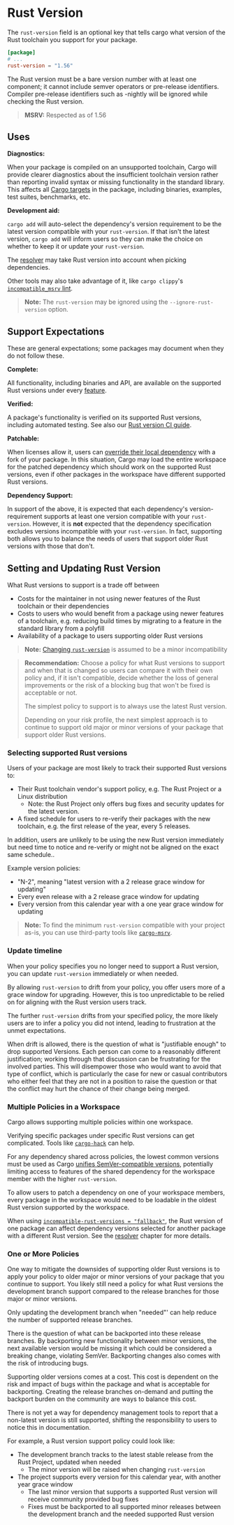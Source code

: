 # Rust Version

The `rust-version` field is an optional key that tells cargo what version of the
Rust toolchain you support for your package.

```toml
[package]
# ...
rust-version = "1.56"
```

The Rust version must be a bare version number with at least one component; it
cannot include semver operators or pre-release identifiers. Compiler pre-release
identifiers such as -nightly will be ignored while checking the Rust version.

> **MSRV:** Respected as of 1.56

## Uses

**Diagnostics:**

When your package is compiled on an unsupported toolchain,
Cargo will provide clearer diagnostics about the insufficient toolchain version rather than reporting invalid syntax or missing functionality in the standard library.
This affects all [Cargo targets](cargo-targets.md) in the package, including binaries, examples, test suites,
benchmarks, etc.

**Development aid:**

`cargo add` will auto-select the dependency's version requirement to be the latest version compatible with your `rust-version`.
If that isn't the latest version, `cargo add` will inform users so they can make the choice on whether to keep it or update your `rust-version`.

The [resolver](resolver.md#rust-version) may take Rust version into account when picking dependencies.

Other tools may also take advantage of it, like `cargo clippy`'s
[`incompatible_msrv` lint](https://rust-lang.github.io/rust-clippy/stable/index.html#/incompatible_msrv).

> **Note:** The `rust-version` may be ignored using the `--ignore-rust-version` option.

## Support Expectations

These are general expectations; some packages may document when they do not follow these.

**Complete:**

All functionality, including binaries and API, are available on the supported Rust versions under every [feature](features.md).

**Verified:**

A package's functionality is verified on its supported Rust versions, including automated testing.
See also our
[Rust version CI guide](../guide/continuous-integration.md#verifying-rust-version).

**Patchable:**

When licenses allow it,
users can [override their local dependency](overriding-dependencies.md) with a fork of your package.
In this situation, Cargo may load the entire workspace for the patched dependency which should work on the supported Rust versions, even if other packages in the workspace have different supported Rust versions.

**Dependency Support:**

In support of the above,
it is expected that each dependency's version-requirement supports at least one version compatible with your `rust-version`.
However,
it is **not** expected that the dependency specification excludes versions incompatible with your `rust-version`.
In fact, supporting both allows you to balance the needs of users that support older Rust versions with those that don't.

## Setting and Updating Rust Version

What Rust versions to support is a trade off between
- Costs for the maintainer in not using newer features of the Rust toolchain or their dependencies
- Costs to users who would benefit from a package using newer features of a toolchain, e.g. reducing build times by migrating to a feature in the standard library from a polyfill
- Availability of a package to users supporting older Rust versions

> **Note:** [Changing `rust-version`](semver.md#env-new-rust) is assumed to be a minor incompatibility

> **Recommendation:** Choose a policy for what Rust versions to support and when that is changed so users can compare it with their own policy and,
> if it isn't compatible,
> decide whether the loss of general improvements or the risk of a blocking bug that won't be fixed is acceptable or not.
>
> The simplest policy to support is to always use the latest Rust version.
>
> Depending on your risk profile, the next simplest approach is to continue to support old major or minor versions of your package that support older Rust versions.

### Selecting supported Rust versions

Users of your package are most likely to track their supported Rust versions to:
- Their Rust toolchain vendor's support policy, e.g. The Rust Project or a Linux distribution
  - Note: the Rust Project only offers bug fixes and security updates for the latest version.
- A fixed schedule for users to re-verify their packages with the new toolchain, e.g. the first release of the year, every 5 releases.

In addition, users are unlikely to be using the new Rust version immediately but need time to notice and re-verify or might not be aligned on the exact same schedule..

Example version policies:
- "N-2", meaning "latest version with a 2 release grace window for updating"
- Every even release with a 2 release grace window for updating
- Every version from this calendar year with a one year grace window for updating

> **Note:** To find the minimum `rust-version` compatible with your project as-is, you can use third-party tools like [`cargo-msrv`](https://crates.io/crates/cargo-msrv).

### Update timeline

When your policy specifies you no longer need to support a Rust version, you can update `rust-version` immediately or when needed.

By allowing `rust-version` to drift from your policy,
you offer users more of a grace window for upgrading.
However, this is too unpredictable to be relied on for aligning with the Rust version users track.

The further `rust-version` drifts from your specified policy,
the more likely users are to infer a policy you did not intend,
leading to frustration at the unmet expectations.

When drift is allowed,
there is the question of what is "justifiable enough" to drop supported Versions.
Each person can come to a reasonably different justification;
working through that discussion can be frustrating for the involved parties.
This will disempower those who would want to avoid that type of conflict,
which is particularly the case for new or casual contributors who either
feel that they are not in a position to raise the question or
that the conflict may hurt the chance of their change being merged.

### Multiple Policies in a Workspace

Cargo allows supporting multiple policies within one workspace.

Verifying specific packages under specific Rust versions can get complicated.
Tools like [`cargo-hack`](https://crates.io/crates/cargo-hack) can help.

For any dependency shared across policies,
the lowest common versions must be used as Cargo
[unifies SemVer-compatible versions](resolver.md#semver-compatibility),
potentially limiting access to features of the shared dependency for the workspace member with the higher `rust-version`.

To allow users to patch a dependency on one of your workspace members,
every package in the workspace would need to be loadable in the oldest Rust version supported by the workspace.

When using [`incompatible-rust-versions = "fallback"`](config.md#resolverincompatible-rust-versions),
the Rust version of one package can affect dependency versions selected for another package with a different Rust version.
See the [resolver](resolver.md#rust-version) chapter for more details.

### One or More Policies

One way to mitigate the downsides of supporting older Rust versions is to apply your policy to older major or minor versions of your package that you continue to support.
You likely still need a policy for what Rust versions the development branch support compared to the release branches for those major or minor versions.

Only updating the development branch when "needed"' can help reduce the number of supported release branches.

There is the question of what can be backported into these release branches.
By backporting new functionality between minor versions,
the next available version would be missing it which could be considered a breaking change, violating SemVer.
Backporting changes also comes with the risk of introducing bugs.

Supporting older versions comes at a cost.
This cost is dependent on the risk and impact of bugs within the package and what is acceptable for backporting.
Creating the release branches on-demand and putting the backport burden on the community are ways to balance this cost.

There is not yet a way for dependency management tools to report that a non-latest version is still supported,
shifting the responsibility to users to notice this in documentation.

For example, a Rust version support policy could look like:
- The development branch tracks to the latest stable release from the Rust Project, updated when needed
  - The minor version will be raised when changing `rust-version`
- The project supports every version for this calendar year, with another year grace window
  - The last minor version that supports a supported Rust version will receive community provided bug fixes
  - Fixes must be backported to all supported minor releases between the development branch and the needed supported Rust version
